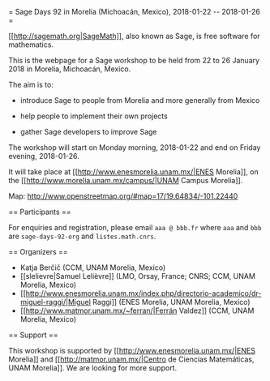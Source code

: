 = Sage Days 92 in Morelia (Michoacán, Mexico), 2018-01-22 -- 2018-01-26 =

[[http://sagemath.org|SageMath]], also known as Sage, is free software for mathematics.

This is the webpage for a Sage workshop to be held from 22 to 26 January 2018 in Morelia, Michoacán, Mexico.

The aim is to:

 * introduce Sage to people from Morelia and more generally from Mexico

 * help people to implement their own projects

 * gather Sage developers to improve Sage

The workshop will start on Monday morning, 2018-01-22 and end on Friday evening, 2018-01-26.

It will take place at [[http://www.enesmorelia.unam.mx/|ENES Morelia]], on the [[http://www.morelia.unam.mx/campus/|UNAM Campus Morelia]].

Map: http://www.openstreetmap.org/#map=17/19.64834/-101.22440

== Participants ==

For enquiries and registration, please email `aaa @ bbb.fr` where
`aaa` and `bbb` are `sage-days-92-org` and `listes.math.cnrs`.

== Organizers ==

 * Katja Berčič (CCM, UNAM Morelia, Mexico)
 * [[slelievre|Samuel Lelièvre]] (LMO, Orsay, France; CNRS; CCM, UNAM Morelia, Mexico)
 * [[http://www.enesmorelia.unam.mx/index.php/directorio-academico/dr-miguel-raggi/|Miguel Raggi]] (ENES Morelia, UNAM Morelia, Mexico)
 * [[http://www.matmor.unam.mx/~ferran/|Ferrán Valdez]] (CCM, UNAM Morelia, Mexico)

== Support ==

This workshop is supported by [[http://www.enesmorelia.unam.mx/|ENES Morelia]]
and [[http://matmor.unam.mx/|Centro de Ciencias Matemáticas, UNAM Morelia]].
We are looking for more support.
